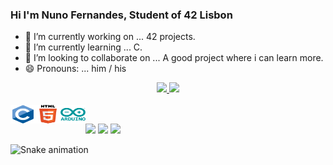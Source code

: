 ### Hi I'm Nuno Fernandes, Student of 42 Lisbon
- 🔭 I’m currently working on ... 42 projects.
- 🌱 I’m currently learning ... C.
- 👯 I’m looking to collaborate on ... A good project where i can learn more.
- 😄 Pronouns: ... him / his
<div align="center">
  <a href="https://github.com/nrsfernandes">
  <img height="150em" src="https://github-readme-stats.vercel.app/api?username=nrsfernandes&show_icons=true&theme=dark&include_all_commits=true&count_private=true"/>
  <img height="150em" src="https://github-readme-stats.vercel.app/api/top-langs/?username=nrsfernandes&layout=compact&langs_count=7&theme=dark"/>
</div>
</div>
<div style="display: inline_block"><br>
  <img align="left" alt="Rafa-C" height="30" width="40" src="https://github.com/devicons/devicon/blob/master/icons/c/c-original.svg">
  <img align="left" alt="Nuno-HTML" height="30" width="40" src="https://github.com/devicons/devicon/blob/master/icons/html5/html5-original-wordmark.svg">
  <img align="left" alt="Nuno-Arduino" height="30" width="40" src="https://github.com/devicons/devicon/blob/master/icons/arduino/arduino-original-wordmark.svg">
</div>

##

<div> 
  
  <a href="https://nrsfernandes.pt" target="_blank"><img src="https://img.shields.io/website/http/www.website.com/path/to/page.html.svg." target="_blank"></a>
 <a href="https://discord.gg/xMAHb9g8" target="_blank"><img src="https://img.shields.io/badge/Discord-7289DA?style=for-the-badge&logo=discord&logoColor=white" target="_blank"></a> 
  <a href = "mailto:contact@nrsfernandes.pt"><img src="https://img.shields.io/badge/-Gmail-%23333?style=for-the-badge&logo=gmail&logoColor=white" target="_blank"></a>
 
  ![Snake animation](https://https://github.com/nrsfernandes/nrsfernandes)
 
</div>
